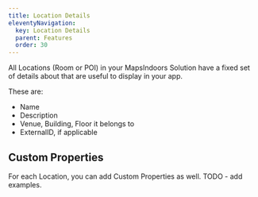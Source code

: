 ```yaml
---
title: Location Details
eleventyNavigation:
  key: Location Details
  parent: Features
  order: 30
---
```


All Locations (Room or POI) in your MapsIndoors Solution have a fixed set of details about that are useful to display in your app.

These are:

- Name
- Description
- Venue, Building, Floor it belongs to
- ExternalID, if applicable

## Custom Properties

For each Location, you can add Custom Properties as well. TODO - add examples.
